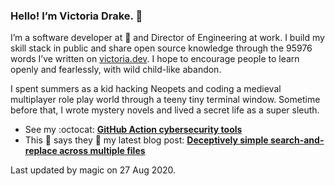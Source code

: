### Hello! I’m Victoria Drake. 👋

I’m a software developer at 💜 and Director of Engineering at work. I build my skill stack in public and share open source knowledge through the 95976 words I’ve written on [victoria.dev](https://victoria.dev). I hope to encourage people to learn openly and fearlessly, with wild child-like abandon.

I spent summers as a kid hacking Neopets and coding a medieval multiplayer role play world through a teeny tiny terminal window. Sometime before that, I wrote mystery novels and lived a secret life as a super sleuth.

- See my :octocat: **[GitHub Action cybersecurity tools](https://github.com/search?q=user%3Avictoriadrake+GitHub+Action+security)**
- This 🐣 says they 🎉 my latest blog post: **[Deceptively simple search-and-replace across multiple files](https://victoria.dev/blog/deceptively-simple-search-and-replace-across-multiple-files/)**

Last updated by magic on 27 Aug 2020.
